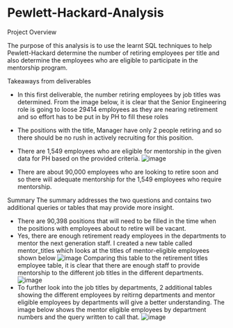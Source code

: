 # Pewlett-Hackard-Analysis
Project Overview

The purpose of this analysis is to use the learnt SQL techniques to help Pewlett-Hackard determine the number of retiring employees per title and also determine the employees who are eligible to participate in the mentorship program.



Takeaways from deliverables

- In this first deliverable, the number retiring employees by job titles was determined. From the image below, it is clear that the Senior Engineering role is going to loose 29414 employees as they are nearing retirement and so effort has to be put in by PH to fill these roles

- The positions with the title, Manager have only 2 people retiring and so there should be no rush in actively recruiting for this position. 

- There are 1,549 employees who are eligible for mentorship in the given data for PH based on the provided criteria.
![image](https://user-images.githubusercontent.com/85662949/128120660-3e9e86ee-edc6-4388-b55e-71baff6b5fb8.png)

- There are about 90,000 employees who are looking to retire soon and so there will adequate mentorship for the 1,549 employees who require mentorship.


Summary 
The summary addresses the two questions and contains two additional queries or tables that may provide more insight.
- There are 90,398 positions that will need to be filled in the time when the positions with employees about to retire will be vacant. 
- Yes, there are enough retirement ready employees in the departments to mentor the next generation staff. I created a new table called mentor_titles which looks at the titles of mentor-eligible employees shown below
![image](https://user-images.githubusercontent.com/85662949/128119558-d8c5d50c-ef40-43e1-8289-d4d6ca5ffb9f.png)
Comparing this table to the retirement titles employee table, it is clear that there are enough staff to provide mentorship to the different job titles in the different departments. 
![image](https://user-images.githubusercontent.com/85662949/128119756-e608714c-422f-476e-a88f-31f2a759ecf5.png)
- To further look into the job titles by departments, 2 additional tables showing the different employees by reitirng departments and mentor eligible employees by departments will give a better understanding. The image below shows the mentor eligible employees by department numbers and the query written to call that.
![image](https://user-images.githubusercontent.com/85662949/128120549-2ca4b2a1-f348-4b78-b733-aecfb29c81b8.png)

